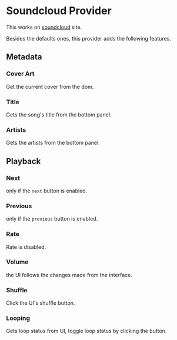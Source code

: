 # Soundcloud Provider
This works on [soundcloud](https://soundcloud.com/) site.

Besides the defaults ones, this provider adds the following features.

## Metadata
### Cover Art
Get the current cover from the dom.

### Title
Gets the song's title from the bottom panel.

### Artists
Gets the artists from the bottom panel.

## Playback
### Next
only if the `next` button is enabled.

### Previous
only if the `previous` button is enabled.

### Rate
Rate is disabled.

### Volume
the UI follows the changes made from the interface.

### Shuffle
Click the UI's shuffle button.

### Looping
Gets loop status from UI, toggle loop status by clicking the button.
